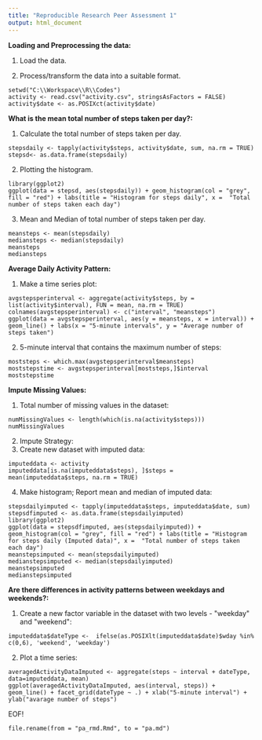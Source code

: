 ```yaml
---
title: "Reproducible Research Peer Assessment 1"
output: html_document
---
```




**Loading and Preprocessing the data:**

1. Load the data.

2. Process/transform the data into a suitable format.

```{r}
setwd("C:\\Workspace\\R\\Codes")
activity <- read.csv("activity.csv", stringsAsFactors = FALSE)
activity$date <- as.POSIXct(activity$date)
```




**What is the mean total number of steps taken per day?:**

1. Calculate the total number of steps taken per day.


```{r}
stepsdaily <- tapply(activity$steps, activity$date, sum, na.rm = TRUE)
stepsd<- as.data.frame(stepsdaily)
```

2. Plotting the histogram.

```{r}
library(ggplot2)
ggplot(data = stepsd, aes(stepsdaily)) + geom_histogram(col = "grey", fill = "red") + labs(title = "Histogram for steps daily", x =  "Total number of steps taken each day")
```

3. Mean and Median of total number of steps taken per day.

```{r}
meansteps <- mean(stepsdaily)
mediansteps <- median(stepsdaily)
meansteps
mediansteps
```





**Average Daily Activity Pattern:**

1. Make a time series plot:
```{r}
avgstepsperinterval <- aggregate(activity$steps, by = list(activity$interval), FUN = mean, na.rm = TRUE)
colnames(avgstepsperinterval) <- c("interval", "meansteps")
ggplot(data = avgstepsperinterval, aes(y = meansteps, x = interval)) + geom_line() + labs(x = "5-minute intervals", y = "Average number of steps taken")
```

2. 5-minute interval that contains the maximum number of steps:
```{r}
moststeps <- which.max(avgstepsperinterval$meansteps)
moststepstime <- avgstepsperinterval[moststeps,]$interval
moststepstime
```

**Impute Missing Values:**

1. Total number of missing values in the dataset:

```{r}
numMissingValues <- length(which(is.na(activity$steps)))
numMissingValues
```

2. Impute Strategy:
3. Create new dataset with imputed data:

```{r}
imputeddata <- activity
imputeddata[is.na(imputeddata$steps), ]$steps = mean(imputeddata$steps, na.rm = TRUE)
```

4. Make histogram; Report mean and median of imputed data:
```{r}
stepsdailyimputed <- tapply(imputeddata$steps, imputeddata$date, sum)
stepsdfimputed <- as.data.frame(stepsdailyimputed)
library(ggplot2)
ggplot(data = stepsdfimputed, aes(stepsdailyimputed)) + geom_histogram(col = "grey", fill = "red") + labs(title = "Histogram for steps daily (Imputed data)", x =  "Total number of steps taken each day")
meanstepsimputed <- mean(stepsdailyimputed)
medianstepsimputed <- median(stepsdailyimputed)
meanstepsimputed
medianstepsimputed
```

**Are there differences in activity patterns between weekdays and weekends?:**

1. Create a new factor variable in the dataset with two levels - "weekday" and "weekend":

```{r}
imputeddata$dateType <-  ifelse(as.POSIXlt(imputeddata$date)$wday %in% c(0,6), 'weekend', 'weekday')
```

2. Plot a time series:

```{r}
averagedActivityDataImputed <- aggregate(steps ~ interval + dateType, data=imputeddata, mean)
ggplot(averagedActivityDataImputed, aes(interval, steps)) + geom_line() + facet_grid(dateType ~ .) + xlab("5-minute interval") + ylab("avarage number of steps")
```


EOF!
```{r}
file.rename(from = "pa_rmd.Rmd", to = "pa.md")
```
